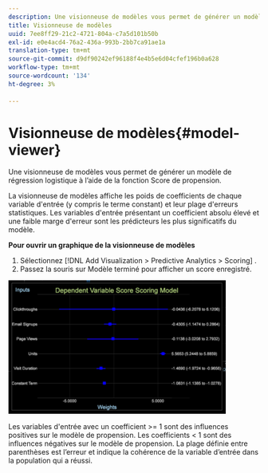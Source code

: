 ```yaml
---
description: Une visionneuse de modèles vous permet de générer un modèle de régression logistique à l’aide de la fonction Score de propension.
title: Visionneuse de modèles
uuid: 7ee8ff29-21c2-4721-804a-c7a5d101b50b
exl-id: e0e4acd4-76a2-436a-993b-2bb7ca91ae1a
translation-type: tm+mt
source-git-commit: d9df90242ef96188f4e4b5e6d04cfef196b0a628
workflow-type: tm+mt
source-wordcount: '134'
ht-degree: 3%

---
```


# Visionneuse de modèles{#model-viewer}

Une visionneuse de modèles vous permet de générer un modèle de régression logistique à l’aide de la fonction Score de propension.

La visionneuse de modèles affiche les poids de coefficients de chaque variable d&#39;entrée (y compris le terme constant) et leur plage d&#39;erreurs statistiques. Les variables d&#39;entrée présentant un coefficient absolu élevé et une faible marge d&#39;erreur sont les prédicteurs les plus significatifs du modèle.

**Pour ouvrir un graphique de la visionneuse de modèles**

1. Sélectionnez [!DNL Add Visualization > Predictive Analytics > Scoring] .
1. Passez la souris sur Modèle terminé pour afficher un score enregistré.

![](assets/propensity_model_viewer.png)

Les variables d&#39;entrée avec un coefficient >= 1 sont des influences positives sur le modèle de propension. Les coefficients &lt; 1 sont des influences négatives sur le modèle de propension. La plage définie entre parenthèses est l’erreur et indique la cohérence de la variable d’entrée dans la population qui a réussi.
